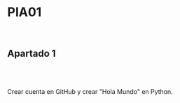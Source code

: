 <h1>PIA01</h1>
<br>
<h2> Apartado 1</h2>
<br><br>
<p> Crear cuenta en GitHub y crear "Hola Mundo" en Python.</p>

